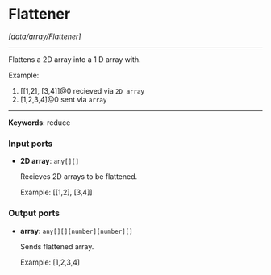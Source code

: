 # Flattener

_[data/array/Flattener]_

---

Flattens a 2D array into a  1 D array with.  
  
Example:  
1. [[1,2], [3,4]]@0 recieved via `2D array`  
2. [1,2,3,4]@0 sent via `array`   

---

__Keywords__: reduce

### Input ports

* __2D array__: ` any[][] `

    Recieves 2D arrays to be flattened.
    
    Example:
    [[1,2], [3,4]]

### Output ports

* __array__: ` any[][][number][number][] `

    Sends flattened array.
    
    Example:
    [1,2,3,4]

